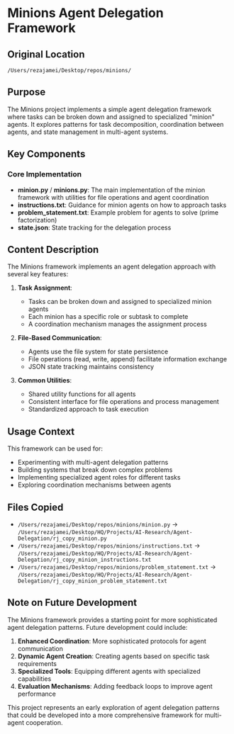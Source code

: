# Minions Agent Delegation Framework

## Original Location
`/Users/rezajamei/Desktop/repos/minions/`

## Purpose
The Minions project implements a simple agent delegation framework where tasks can be broken down and assigned to specialized "minion" agents. It explores patterns for task decomposition, coordination between agents, and state management in multi-agent systems.

## Key Components

### Core Implementation
- **minion.py** / **minions.py**: The main implementation of the minion framework with utilities for file operations and agent coordination
- **instructions.txt**: Guidance for minion agents on how to approach tasks
- **problem_statement.txt**: Example problem for agents to solve (prime factorization)
- **state.json**: State tracking for the delegation process

## Content Description

The Minions framework implements an agent delegation approach with several key features:

1. **Task Assignment**:
   - Tasks can be broken down and assigned to specialized minion agents
   - Each minion has a specific role or subtask to complete
   - A coordination mechanism manages the assignment process

2. **File-Based Communication**:
   - Agents use the file system for state persistence
   - File operations (read, write, append) facilitate information exchange
   - JSON state tracking maintains consistency

3. **Common Utilities**:
   - Shared utility functions for all agents
   - Consistent interface for file operations and process management
   - Standardized approach to task execution

## Usage Context

This framework can be used for:
- Experimenting with multi-agent delegation patterns
- Building systems that break down complex problems
- Implementing specialized agent roles for different tasks
- Exploring coordination mechanisms between agents

## Files Copied
- `/Users/rezajamei/Desktop/repos/minions/minion.py` → `/Users/rezajamei/Desktop/HQ/Projects/AI-Research/Agent-Delegation/rj_copy_minion.py`
- `/Users/rezajamei/Desktop/repos/minions/instructions.txt` → `/Users/rezajamei/Desktop/HQ/Projects/AI-Research/Agent-Delegation/rj_copy_minion_instructions.txt`
- `/Users/rezajamei/Desktop/repos/minions/problem_statement.txt` → `/Users/rezajamei/Desktop/HQ/Projects/AI-Research/Agent-Delegation/rj_copy_minion_problem_statement.txt`

## Note on Future Development

The Minions framework provides a starting point for more sophisticated agent delegation patterns. Future development could include:

1. **Enhanced Coordination**: More sophisticated protocols for agent communication
2. **Dynamic Agent Creation**: Creating agents based on specific task requirements
3. **Specialized Tools**: Equipping different agents with specialized capabilities
4. **Evaluation Mechanisms**: Adding feedback loops to improve agent performance

This project represents an early exploration of agent delegation patterns that could be developed into a more comprehensive framework for multi-agent cooperation.